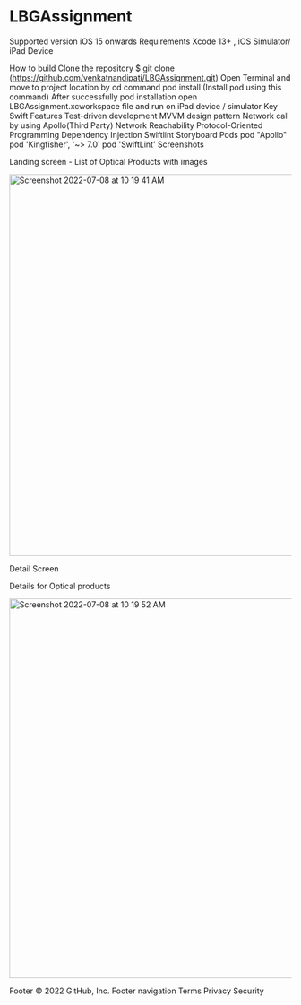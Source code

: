 # LBGAssignment
Supported version
iOS 15 onwards
Requirements
Xcode 13+ , iOS Simulator/ iPad Device

How to build
Clone the repository $ git clone (https://github.com/venkatnandipati/LBGAssignment.git)
Open Terminal and move to project location by cd command
pod install (Install pod using this command)
After successfully pod installation open LBGAssignment.xcworkspace file and run on iPad device / simulator
Key Swift Features
Test-driven development
MVVM design pattern
Network call by using Apollo(Third Party)
Network Reachability
Protocol-Oriented Programming
Dependency Injection
Swiftlint
Storyboard
Pods
 pod "Apollo"
 pod 'Kingfisher', '~> 7.0'
 pod 'SwiftLint'
Screenshots


Landing screen - List of Optical Products with images 

<img width="682" alt="Screenshot 2022-07-08 at 10 19 41 AM" src="https://user-images.githubusercontent.com/6996849/177919748-d5c1acee-1880-43fc-bd6d-cdca752c7551.png">

Detail Screen 

Details for Optical products 

<img width="678" alt="Screenshot 2022-07-08 at 10 19 52 AM" src="https://user-images.githubusercontent.com/6996849/177920024-7d46d91e-07cc-406e-8918-542587e66bca.png">

Footer
© 2022 GitHub, Inc.
Footer navigation
Terms
Privacy
Security
